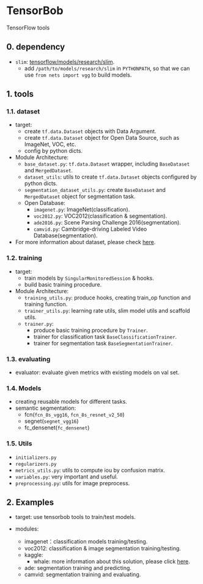 # TensorBob
TensorFlow tools

## 0. dependency
+ `slim`: [tensorflow/models/research/slim][1].
    + add `/path/to/models/research/slim` in `PYTHONPATH`, so that we can use `from nets import vgg` to build models.

## 1. tools

### 1.1. dataset
+ target:
    + create `tf.data.Dataset` objects with Data Argument.
    + create `tf.data.Dataset` object for Open Data Source, such as ImageNet, VOC, etc.
    + config by python dicts.
+ Module Architecture:
    + `base_dataset.py`: `tf.data.Dataset` wrapper, including `BaseDataset` and `MergedDataset`.
    + `dataset_utils`: utils to create `tf.data.Dataset` objects configured by python dicts.
    + `segmentation_dataset_utils.py`: create `BaseDataset` and `MergedDataset` object for segmentation task.
    + Open Database:
        + `imagenet.py`: ImageNet(classification).
        + `voc2012.py`: VOC2012(classification & segmentation).
        + `ade2016.py`: Scene Parsing Challenge 2016(segmentation).
        + `camvid.py`: Cambridge-driving Labeled Video Database(segmentation).
+ For more information about dataset, please check [here](tensorbob/dataset/README.md).

### 1.2. training
+ target:
    + train models by `SingularMonitoredSession` & hooks.
    + build basic training procedure.
+ Module Architecture:
    + `training_utils.py`: produce hooks, creating train_op function and training function.
    + `trainer_utils.py`: learning rate utils, slim model utils and scaffold utils.
    + `trainer.py`:
        + produce basic training procedure by `Trainer`.
        + trainer for classification task `BaseClassificationTrainer`.
        + trainer for segmentation task `BaseSegmentationTrainer`.

### 1.3. evaluating
+ evaluator: evaluate given metrics with existing models on val set.

### 1.4. Models
+ creating reusable models for different tasks.
+ semantic segmentation:
    + fcn(`fcn_8s_vgg16`, `fcn_8s_resnet_v2_50`)
    + segnet(`segnet_vgg16`)
    + fc_densenet(`fc_densenet`)

### 1.5. Utils
+ `initializers.py`
+ `regularizers.py`
+ `metrics_utils.py`: utils to compute iou by confusion matrix.
+ `variables.py`: very important and useful.
+ `preprocessing.py`: utils for image preprocess.

## 2. Examples
+ target: use tensorbob tools to train/test models.
+ modules:
    + imagenet：classification models training/testing.
    + voc2012: classification & image segmentation training/testing.
    + kaggle:
        + whale: more information about this solution, please click [here][2].
    + ade: segmentation training and predicting.
    + camvid: segmentation training and evaluating.


  [1]: https://github.com/tensorflow/models/tree/master/research/slim
  [2]: https://zhuanlan.zhihu.com/p/39440686